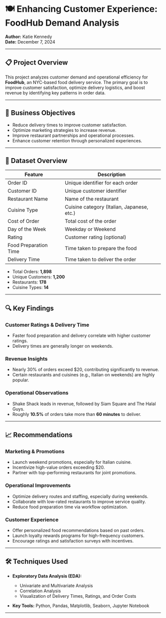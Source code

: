 # 🍽️ Enhancing Customer Experience: FoodHub Demand Analysis

**Author:** Katie Kennedy    
**Date:** December 7, 2024  

---

## 📋 Project Overview

This project analyzes customer demand and operational efficiency for **FoodHub**, an NYC-based food delivery service. The primary goal is to improve customer satisfaction, optimize delivery logistics, and boost revenue by identifying key patterns in order data.

---

## 🎯 Business Objectives

- Reduce delivery times to improve customer satisfaction.
- Optimize marketing strategies to increase revenue.
- Improve restaurant partnerships and operational processes.
- Enhance customer retention through personalized experiences.

---

## 📂 Dataset Overview

| Feature                   | Description                                      |
|---------------------------|--------------------------------------------------|
| Order ID                  | Unique identifier for each order                 |
| Customer ID               | Unique customer identifier                       |
| Restaurant Name           | Name of the restaurant                          |
| Cuisine Type              | Cuisine category (Italian, Japanese, etc.)       |
| Cost of Order             | Total cost of the order                          |
| Day of the Week           | Weekday or Weekend                              |
| Rating                    | Customer rating (optional)                       |
| Food Preparation Time     | Time taken to prepare the food                   |
| Delivery Time             | Time taken to deliver the order                  |

- Total Orders: **1,898**
- Unique Customers: **1,200**
- Restaurants: **178**
- Cuisine Types: **14**

---

## 🔍 Key Findings

### Customer Ratings & Delivery Time
- Faster food preparation and delivery correlate with higher customer ratings.
- Delivery times are generally longer on weekends.

### Revenue Insights
- Nearly 30% of orders exceed $20, contributing significantly to revenue.
- Certain restaurants and cuisines (e.g., Italian on weekends) are highly popular.

### Operational Observations
- Shake Shack leads in revenue, followed by Siam Square and The Halal Guys.
- Roughly **10.5%** of orders take more than **60 minutes** to deliver.

---

## 📈 Recommendations

### Marketing & Promotions
- Launch weekend promotions, especially for Italian cuisine.
- Incentivize high-value orders exceeding $20.
- Partner with top-performing restaurants for joint promotions.

### Operational Improvements
- Optimize delivery routes and staffing, especially during weekends.
- Collaborate with low-rated restaurants to improve service quality.
- Reduce food preparation time via workflow optimization.

### Customer Experience
- Offer personalized food recommendations based on past orders.
- Launch loyalty rewards programs for high-frequency customers.
- Encourage ratings and satisfaction surveys with incentives.

---

## 🛠️ Techniques Used

- **Exploratory Data Analysis (EDA):**
  - Univariate and Multivariate Analysis
  - Correlation Analysis
  - Visualization of Delivery Times, Ratings, and Order Costs

- **Key Tools:** Python, Pandas, Matplotlib, Seaborn, Jupyter Notebook

---

